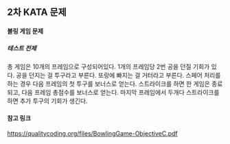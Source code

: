 ## 2차 KATA 문제
#### 볼링 게임 문제
##### 테스트 전제
총 게임은 10개의 프레임으로 구성되어있다.
1개의 프레임당 2번 공을 던질 기회가 있다.
공을 던지는 걸 투구라고 부른다.
또랑에 빠지는 걸 거터라고 부른다.
스페어 처리를 하는 경우 다음 프레임의 첫 투구를 보너스로 얻는다.
스트라이크를 하면 한 게임은 종료되고, 다음 프레임 총점수를 보너스로 얻는다.
마지막 프레임에서 두개다 스트라이크를 하면 추가 투구의 기회가 생긴다.

#### 참고 링크
https://qualitycoding.org/files/BowlingGame-ObjectiveC.pdf 